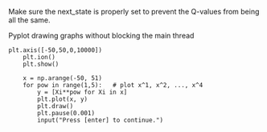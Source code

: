 Make sure the next_state is properly set to prevent the Q-values from being all the same.

Pyplot drawing graphs without blocking the main thread

```
plt.axis([-50,50,0,10000])
    plt.ion()
    plt.show()

    x = np.arange(-50, 51)
    for pow in range(1,5):   # plot x^1, x^2, ..., x^4
        y = [Xi**pow for Xi in x]
        plt.plot(x, y)
        plt.draw()
        plt.pause(0.001)
        input("Press [enter] to continue.")
```